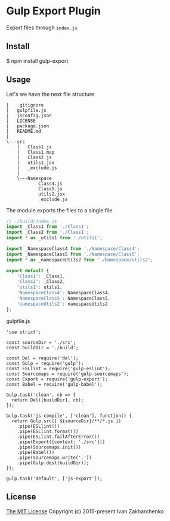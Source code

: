 # Gulp Export Plugin

Export files through `index.js`

## Install
 $ npm install gulp-export

## Usage

Let's we have the next file structure
```
|   .gitignore
|   gulpfile.js
|   jsconfig.json
|   LICENSE
|   package.json
|   README.md
|
\---src
    |   Class1.js
    |   Class1.map
    |   Class2.js
    |   utils1.jsx
    |   _exclude.js
    |
    \---Namespace
            Class4.js
            Class5.js
            utils2.jsx
            _exclude.js
```
The module exports the files to a single file
``` javascript
// ./build/index.js
import _Class1 from './Class1';
import _Class2 from './Class1';
import * as _utils1 from './utils1';

import _NamespaceClass4 from './Namespace/Class4';
import _NamespaceClass5 from './Namespace/Class5';
import * as _namespaceUtils2 from './Namespace/utils2';

export default {
    'Class1': _Class1,
    'Class2': _Class2,
    'utils1': utils1,
    'NamespaceClass4': NamespaceClass4,
    'NamespaceClass5': NamespaceClass5,
    'namespaceUtils2': namespaceUtils2
};
```
gulpfile.js
```
'use strict';

const sourceDir = './src';
const buildDir = './build';

const Del = require('del');
const Gulp = require('gulp');
const ESLlint = require('gulp-eslint');
const Sourcemaps = require('gulp-sourcemaps');
const Export = require('gulp-export');
const Babel = require('gulp-babel');

Gulp.task('clean', cb => {
  return Del([buildDir], cb);
});

Gulp.task('js-compile', ['clean'], function() {
  return Gulp.src([`${sourceDir}/**/*.js`])
    .pipe(ESLlint())
    .pipe(ESLlint.format())
    .pipe(ESLlint.failAfterError())
    .pipe(Export({context: './src'}))
    .pipe(Sourcemaps.init())
    .pipe(Babel())
    .pipe(Sourcemaps.write('.'))
    .pipe(Gulp.dest(buildDir));
});

gulp.task('default', ['js-export']);
```

## License
[The MIT License](http://opensource.org/licenses/MIT)
Copyright (c) 2015-present Ivan Zakharchenko